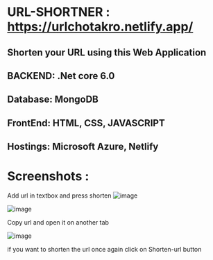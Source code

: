 # URL-SHORTNER : https://urlchotakro.netlify.app/

## Shorten your URL using this Web Application
## BACKEND: .Net core 6.0 
## Database: MongoDB
## FrontEnd: HTML, CSS, JAVASCRIPT
## Hostings: Microsoft Azure, Netlify


# Screenshots :

Add url in textbox and press shorten
![image](https://github.com/Arbaxali/Url-Shortener/assets/30619186/d7db7929-a9ef-496e-8980-9e84b7872c8e)

![image](https://github.com/Arbaxali/Url-Shortener/assets/30619186/0e4c00da-5bda-4aa9-a69c-731bd5a23b40)



Copy url and open it on another tab 

![image](https://github.com/Arbaxali/Url-Shortener/assets/30619186/193a7b65-0951-4dac-969b-a612b5458a99)

if you want to shorten the url once again click on Shorten-url button

